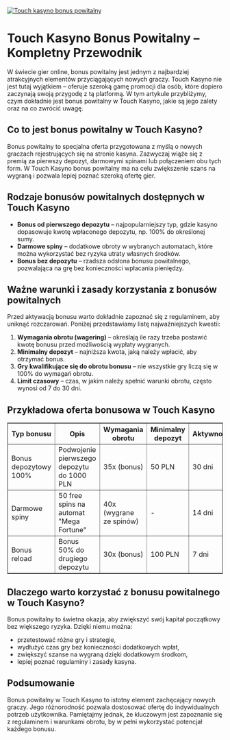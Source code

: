 [![Touch kasyno bonus powitalny](https://123-caf.pages.dev/gitsignup.png)](https://vrmoo.ru/Bt82HjjY)

<h1>Touch Kasyno Bonus Powitalny – Kompletny Przewodnik</h1> <p>W świecie gier online, bonus powitalny jest jednym z najbardziej atrakcyjnych elementów przyciągających nowych graczy. Touch Kasyno nie jest tutaj wyjątkiem – oferuje szeroką gamę promocji dla osób, które dopiero zaczynają swoją przygodę z tą platformą. W tym artykule przybliżymy, czym dokładnie jest bonus powitalny w Touch Kasyno, jakie są jego zalety oraz na co zwrócić uwagę.</p>  <h2>Co to jest bonus powitalny w Touch Kasyno?</h2> <p>Bonus powitalny to specjalna oferta przygotowana z myślą o nowych graczach rejestrujących się na stronie kasyna. Zazwyczaj wiąże się z premią za pierwszy depozyt, darmowymi spinami lub połączeniem obu tych form. W Touch Kasyno bonus powitalny ma na celu zwiększenie szans na wygraną i pozwala lepiej poznać szeroką ofertę gier.</p>  <h2>Rodzaje bonusów powitalnych dostępnych w Touch Kasyno</h2> <ul>   <li><strong>Bonus od pierwszego depozytu</strong> – najpopularniejszy typ, gdzie kasyno dopasowuje kwotę wpłaconego depozytu, np. 100% do określonej sumy.</li>   <li><strong>Darmowe spiny</strong> – dodatkowe obroty w wybranych automatach, które można wykorzystać bez ryzyka utraty własnych środków.</li>   <li><strong>Bonus bez depozytu</strong> – rzadsza odsłona bonusu powitalnego, pozwalająca na grę bez konieczności wpłacania pieniędzy.</li> </ul>  <h2>Ważne warunki i zasady korzystania z bonusów powitalnych</h2> <p>Przed aktywacją bonusu warto dokładnie zapoznać się z regulaminem, aby uniknąć rozczarowań. Poniżej przedstawiamy listę najważniejszych kwestii:</p> <ol>   <li><strong>Wymagania obrotu (wagering)</strong> – określają ile razy trzeba postawić kwotę bonusu przed możliwością wypłaty wygranych.</li>   <li><strong>Minimalny depozyt</strong> – najniższa kwota, jaką należy wpłacić, aby otrzymać bonus.</li>   <li><strong>Gry kwalifikujące się do obrotu bonusu</strong> – nie wszystkie gry liczą się w 100% do wymagań obrotu.</li>   <li><strong>Limit czasowy</strong> – czas, w jakim należy spełnić warunki obrotu, często wynosi od 7 do 30 dni.</li> </ol>  <h2>Przykładowa oferta bonusowa w Touch Kasyno</h2> <table border="1" cellpadding="8" cellspacing="0" style="border-collapse: collapse; width: 100%;">   <thead>     <tr>       <th>Typ bonusu</th>       <th>Opis</th>       <th>Wymagania obrotu</th>       <th>Minimalny depozyt</th>       <th>Aktywność</th>     </tr>   </thead>   <tbody>     <tr>       <td>Bonus depozytowy 100%</td>       <td>Podwojenie pierwszego depozytu do 1000 PLN</td>       <td>35x (bonus)</td>       <td>50 PLN</td>       <td>30 dni</td>     </tr>     <tr>       <td>Darmowe spiny</td>       <td>50 free spins na automat "Mega Fortune"</td>       <td>40x (wygrane ze spinów)</td>       <td>-</td>       <td>14 dni</td>     </tr>     <tr>       <td>Bonus reload</td>       <td>Bonus 50% do drugiego depozytu</td>       <td>30x (bonus)</td>       <td>100 PLN</td>       <td>7 dni</td>     </tr>   </tbody> </table>  <h2>Dlaczego warto korzystać z bonusu powitalnego w Touch Kasyno?</h2> <p>Bonus powitalny to świetna okazja, aby zwiększyć swój kapitał początkowy bez większego ryzyka. Dzięki niemu można:</p> <ul>   <li>przetestować różne gry i strategie,</li>   <li>wydłużyć czas gry bez konieczności dodatkowych wpłat,</li>   <li>zwiększyć szanse na wygraną dzięki dodatkowym środkom,</li>   <li>lepiej poznać regulaminy i zasady kasyna.</li> </ul>  <h2>Podsumowanie</h2> <p>Bonus powitalny w Touch Kasyno to istotny element zachęcający nowych graczy. Jego różnorodność pozwala dostosować ofertę do indywidualnych potrzeb użytkownika. Pamiętajmy jednak, że kluczowym jest zapoznanie się z regulaminem i warunkami obrotu, by w pełni wykorzystać potencjał każdego bonusu.</p>